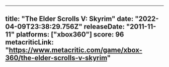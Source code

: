
---
title: "The Elder Scrolls V: Skyrim"
date: "2022-04-09T23:38:29.756Z"
releaseDate: "2011-11-11"
platforms: ["xbox360"]
score: 96
metacriticLink: "https://www.metacritic.com/game/xbox-360/the-elder-scrolls-v-skyrim"
---
